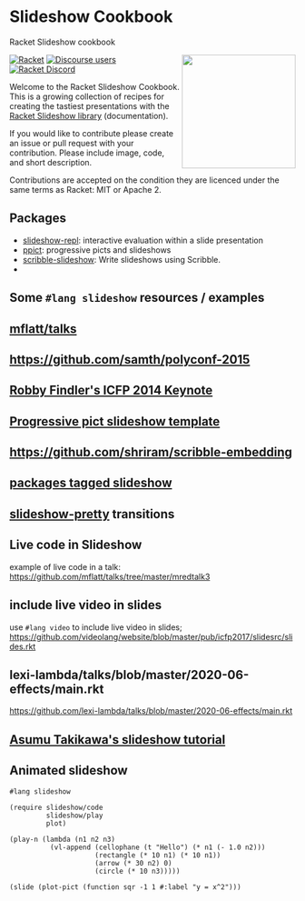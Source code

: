 # Slideshow Cookbook
Racket Slideshow cookbook


<img src="https://github.com/racket/slideshow/blob/master/slideshow-exe/slideshow/start.png" width="200px;" alt="" align="right"/>

[![Racket](https://img.shields.io/badge/-Racket-darkred?logo=racket)](https://racket-lang.org)
[![Discourse users](https://img.shields.io/discourse/users?label=Discuss%20on%20Racket%20Discourse&logo=racket&server=https%3A%2F%2Fracket.discourse.group)](https://racket.discourse.group/)
[![Racket Discord](https://img.shields.io/discord/571040468092321801?label=Chat%20on%20Racket%20Discord&logo=racket)](https://discord.gg/6Zq8sH5)

Welcome to the Racket Slideshow Cookbook. This is a growing collection of recipes for creating the tastiest presentations with the [Racket Slideshow library](https://docs.racket-lang.org/slideshow/index.html) (documentation).

If you would like to contribute please create an issue or pull request with your contribution. Please include image, code, and short description.

Contributions are accepted on the condition they are licenced under the same terms as Racket: MIT or Apache 2.

## Packages

* [slideshow-repl](https://docs.racket-lang.org/slideshow-repl/index.html): interactive evaluation within a slide presentation
* [ppict](https://pkgs.racket-lang.org/package/ppict): progressive picts and slideshows
* [scribble-slideshow](https://docs.racket-lang.org/scribble-slideshow/index.html): Write slideshows using Scribble.
* 

##  Some `#lang slideshow` resources / examples

## [mflatt/talks](https://github.com/mflatt/talks/)

## https://github.com/samth/polyconf-2015

## [Robby Findler's ICFP 2014 Keynote](https://github.com/rfindler/icfp-2014-contracts-talk/)

## [Progressive pict slideshow template](https://github.com/racket-templates/ppict-slideshow-template)

## https://github.com/shriram/scribble-embedding

## [packages tagged slideshow](https://pkgd.racket-lang.org/pkgn/search?tags=slideshow)



## [slideshow-pretty](https://github.com/LeifAndersen/slideshow-pretty) transitions

## Live code in Slideshow

example of live code in a talk: https://github.com/mflatt/talks/tree/master/mredtalk3

## include live video in slides

use `#lang video` to include live video in slides; 
https://github.com/videolang/website/blob/master/pub/icfp2017/slidesrc/slides.rkt


## lexi-lambda/talks/blob/master/2020-06-effects/main.rkt
https://github.com/lexi-lambda/talks/blob/master/2020-06-effects/main.rkt

## [Asumu Takikawa's slideshow tutorial](https://www.asumu.xyz/blog/2018/03/31/making-the-most-of-lang-slideshow/)


## Animated slideshow

```racket
#lang slideshow

(require slideshow/code
         slideshow/play
         plot)

(play-n (lambda (n1 n2 n3)
          (vl-append (cellophane (t "Hello") (* n1 (- 1.0 n2)))
                     (rectangle (* 10 n1) (* 10 n1))
                     (arrow (* 30 n2) 0)
                     (circle (* 10 n3)))))

(slide (plot-pict (function sqr -1 1 #:label "y = x^2")))
```
